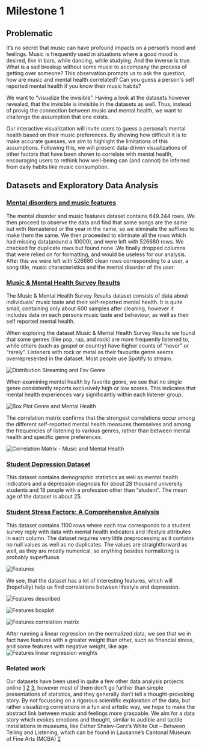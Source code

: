 # Milestone 1 

## Problematic

It’s no secret that music can have profound impacts on a person’s mood and feelings. Music is frequently used in situations where a good mood is desired, like in bars, while dancing, while studying. And the inverse is true. What is a sad breakup without some music to accompany the process of getting over someone? This observation prompts us to ask the question, how are music and mental health correlated? Can you guess a person's self reported mental health if you know their music habits?

We want to  “visualize the invisible”. Having a look at the datasets however revealed, that the invisible is invisible in the datasets as well. Thus, instead of provig the connection between music and mental health, we want to challenge the assumption that one exists. 

Our interactive visualization will invite users to guess a persona’s mental health based on their music preferences. By showing how difficult it is to make accurate guesses, we aim to highlight the limitations of this assumptions. Following this, we will present data-driven visualizations of other factors that have been shown to correlate with mental health, encouraging users to rethink how well-being can (and cannot) be inferred from daily habits like music consumption.


## Datasets and Exploratory Data Analysis

### [Mental disorders and music features](https://www.kaggle.com/datasets/chlobon/mental-disorders-and-music-features/data)

The mental disorder and music features dataset contains 649.244 rows. We then proceed to observe the data and find that some songs are the same but with Remastered or the year in the name, so we eliminate the suffixes to make them the same. We then proceeded to eliminate all the rows which had missing data(around a 10000), and were left with 526680 rows. We checked for duplicate rows but found none .We finally dropped columns that were relied on for formatting, and would be useless for our analysis. After this we were left with 526680 clean rows corresponding to a user, a song title, music characteristics  and the mental disorder of the user.

### [Music & Mental Health Survey Results](https://www.kaggle.com/datasets/catherinerasgaitis/mxmh-survey-results)

The Music & Mental Health Survey Results dataset consists of data about individuals' music taste and their self-reported mental health. It is quite small, containing only about 600 samples after cleaning, however it includes data on each persons music taste and behaviour, as well as their self reported mental health. 

 When exploring the dataset Music & Mental Health Survey Results we found that some genres (like pop, rap, and rock) are more frequently listened to, while others (such as gospel or country) have higher counts of “never” or “rarely”. Listeners with rock  or metal as their favourite genre seems overrepresented in the dataset. Most people use Spotify to stream.

 ![Distribution Streaming and Fav Genre](images/music_and_mental_health_dataset/distribution_streaming_and_fav_genre_mxmh.png)

 When examining mental health by favorite genre, we see that no single genre consistently reports exclusively high or low scores. This indicates that mental health experiences vary significantly within each listener group. 

 ![Box Plot Genre and Mental Health](images/music_and_mental_health_dataset/box_plot_genre_mental_health_mxmh.png)
 
 The correlation matrix confirms that the strongest correlations occur among the different self-reported mental health measures themselves and among the frequencies of listening to various genres, rather than between mental health and specific genre preferences.
 
 ![Correlation Matrix - Music and Mental Health](images/music_and_mental_health_dataset/correlation_matrix_mxmh.png)

### [Student Depression Dataset](https://www.kaggle.com/datasets/hopesb/student-depression-dataset?resource=download)

This dataset contains demographic statistics as well as mental health indicators and a depression diagnosis for about 28 thousand university students and 18 people with a profession other than “student”. The mean age of the dataset is about 25. 

### [Student Stress Factors: A Comprehensive Analysis](https://www.kaggle.com/datasets/rxnach/student-stress-factors-a-comprehensive-analysis/data)

This dataset contains 1100 rows where each row corresponds to a student survey reply with data with mental health indicators and lifestyle attributes in each column. The dataset requires very little preprocessing as it contains no null values as well as no duplicates. The values are straightforward as well, as they are mostly numerical, so anything besides normalizing is probably superfluous

![Features ](images/student_depression_dataset/Features.png)

We see, that the dataset has a lot of interesting features, which will (hopefully) help us find correlations between lifestyle and depression.

![Features described](images/student_depression_dataset/Features_described.png)

![Features boxplot](images/student_depression_dataset/Features_boxplot.png)

![Features correlation matrix](images/student_depression_dataset/Features_correlation_matrix.png)

After running a linear regression on the normalized data, we see that we in fact have features with a greater weight than other, such as financial stress, and some features with negative weight, like age.
![Features linear regression weights](images/student_depression_dataset/Features_linreg_weight.png)

### Related work

Our datasets have been used in quite a few other data analysis projects online [1] [2] [3], however most of them don’t go further than simple presentations of statistics, and they generally don’t tell a thought-provoking story. By not focussing on a rigorous scientific exploration of the data, but rather visualizing correlations in a fun and artistic way, we hope to make the abstract link between music and feelings more graspable. We aim for a data story which evokes emotions and thought, similar to audible and tactile installations in museums, like Esther Shalev-Gerz’s White Out – Between Telling and Listening, which can be found in Lausanne’s Cantonal Museum of Fine Arts (MCBA) [2]


[1]:  https://www.kaggle.com/datasets/catherinerasgaitis/mxmh-survey-results/code

[2]: https://www.kaggle.com/datasets/hopesb/student-depression-dataset/code

[3]: https://www.kaggle.com/datasets/rxnach/student-stress-factors-a-comprehensive-analysis/code

[4]: https://www.mcba.ch/en/collection/white-out-between-telling-and-listening-2/




